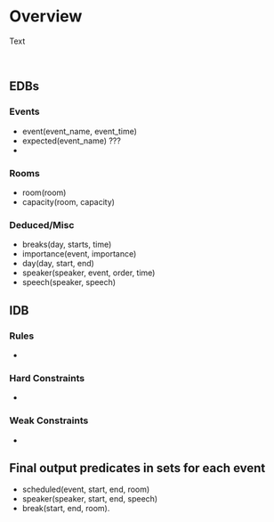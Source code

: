 # Overview

Text

<br>

## EDBs

### Events

* event(event_name, event_time)
* expected(event_name) ???
* 


### Rooms

* room(room)
* capacity(room, capacity)


### Deduced/Misc

* breaks(day, starts, time)
* importance(event, importance) 
* day(day, start, end)
* speaker(speaker, event, order, time)
* speech(speaker, speech)

## IDB

### Rules

* 

### Hard Constraints 

* 

### Weak Constraints

* 


## Final output predicates in sets for each event
* scheduled(event, start, end, room)
* speaker(speaker, start, end, speech)
* break(start, end, room).

